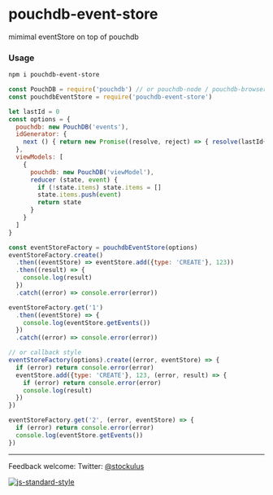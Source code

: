 pouchdb-event-store
======
mimimal eventStore on top of pouchdb

### Usage

```bash
npm i pouchdb-event-store
```

```js
const PouchDB = require('pouchdb') // or pouchdb-node / pouchdb-browser / pouchdb-react-native
const pouchdbEventStore = require('pouchdb-event-store')

let lastId = 0
const options = {
  pouchdb: new PouchDB('events'),
  idGenerator: {
    next () { return new Promise((resolve, reject) => { resolve(lastId++) }) }
  },
  viewModels: [
    {
      pouchdb: new PouchDB('viewModel'),
      reducer (state, event) {
        if (!state.items) state.items = []
        state.items.push(event)
        return state
      }
    }
  ]
}

const eventStoreFactory = pouchdbEventStore(options)
eventStoreFactory.create()
  .then((eventStore) => eventStore.add({type: 'CREATE'}, 123))
  .then((result) => {
    console.log(result)
  })
  .catch((error) => console.error(error))

eventStoreFactory.get('1')
  .then((eventStore) => {
    console.log(eventStore.getEvents())
  })
  .catch((error) => console.error(error))

// or callback style
eventStoreFactory(options).create((error, eventStore) => {
  if (error) return console.error(error)
  eventStore.add({type: 'CREATE'}, 123, (error, result) => {
    if (error) return console.error(error)
    console.log(result)
  })
})

eventStoreFactory.get('2', (error, eventStore) => {
  if (error) return console.error(error)
  console.log(eventStore.getEvents())
})

```

---
Feedback welcome:
Twitter: [@stockulus](https://twitter.com/stockulus)

[![js-standard-style](https://img.shields.io/badge/code%20style-standard-brightgreen.svg?style=flat)](http://standardjs.com/)
